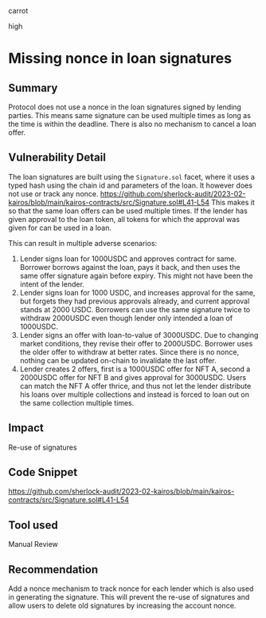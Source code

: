 carrot

high

# Missing nonce in loan signatures

## Summary
Protocol does not use a nonce in the loan signatures signed by lending parties. This means same signature can be used multiple times as long as the time is within the deadline. There is also no mechanism to cancel a loan offer.
## Vulnerability Detail
The loan signatures are built using the `Signature.sol` facet, where it uses a typed hash using the chain id and parameters of the loan. It however does not use or track any nonce.
https://github.com/sherlock-audit/2023-02-kairos/blob/main/kairos-contracts/src/Signature.sol#L41-L54
This makes it so that the same loan offers can be used multiple times. If the lender has given approval to the loan token, all tokens for which the approval was given for can be used in a loan.

This can result in multiple adverse scenarios:
1. Lender signs loan for 1000USDC and approves contract for same. Borrower borrows against the loan, pays it back, and then uses the same offer signature again before expiry. This might not have been the intent of the lender.
2. Lender signs loan for 1000 USDC, and increases approval for the same, but forgets they had previous approvals already, and current approval stands at 2000 USDC. Borrowers can use the same signature twice to withdraw 2000USDC even though lender only intended a loan of 1000USDC.
3. Lender signs an offer with loan-to-value of 3000USDC. Due to changing market conditions, they revise their offer to 2000USDC. Borrower uses the older offer to withdraw at better rates. Since there is no nonce, nothing can be updated on-chain to invalidate the last offer.
4. Lender creates 2 offers, first is a 1000USDC offer for NFT A, second a 2000USDC offer for NFT B and gives approval for 3000USDC. Users can match the NFT A offer thrice, and thus not let the lender distribute his loans over multiple collections and instead is forced to loan out on the same collection multiple times.
## Impact
Re-use of signatures
## Code Snippet
https://github.com/sherlock-audit/2023-02-kairos/blob/main/kairos-contracts/src/Signature.sol#L41-L54
## Tool used

Manual Review

## Recommendation
Add a nonce mechanism to track nonce for each lender which is also used in generating the signature. This will prevent the re-use of signatures and allow users to delete old signatures by increasing the account nonce.